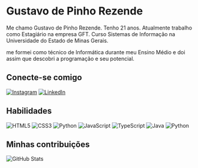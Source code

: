# Gustavo de Pinho Rezende
Me chamo Gustavo de Pinho Rezende. Tenho 21 anos. Atualmente trabalho como Estagiário na empresa GFT. Curso Sistemas de Informação na Universidade do Estado de Minas Gerais.

me formei como técnico de Informática durante meu Ensino Médio e doi assim que descobri a programação e seu potencial.

## Conecte-se comigo
[![Instagram](https://img.shields.io/badge/Instagram-4acabb?style=for-the-badge&logo=instagram)](https://www.instagram.com/gustavo_pinho_/)
[![LinkedIn](https://img.shields.io/badge/LinkedIn-000?style=for-the-badge&logo=linkedin&logoColor=0E76A8)](https://www.linkedin.com/in/gustavo-de-pinho-8422801b4/)

## Habilidades

![HTML5](https://img.shields.io/badge/HTML5-4acabb?style=for-the-badge&logo=html5)
![CSS3](https://img.shields.io/badge/CSS3-4acabb?style=for-the-badge&logo=css3&logoColor=264CE4)
![Python](https://img.shields.io/badge/Python-4acabb?style=for-the-badge&logo=python)
![JavaScript](https://img.shields.io/badge/JavaScript-000?style=for-the-badge&logo=javascript)
![TypeScript](https://img.shields.io/badge/TypeScript-000?style=for-the-badge&logo=typescript)
![Java](https://img.shields.io/badge/Java-000?style=for-the-badge&logo=java)
![Python](https://img.shields.io/badge/Python-000?style=for-the-badge&logo=python)

## Minhas contribuições

![GitHub Stats](https://github-readme-stats.vercel.app/api?username=GustavoPinho-Dev&theme=transparent&bg_color=000&border_color=30A3DC&show_icons=true&icon_color=30A3DC&title_color=E94D5F&text_color=FFF)

